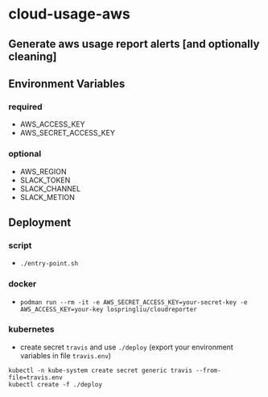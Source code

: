 # cloud-usage-aws

## Generate aws usage report alerts [and optionally cleaning]

## Environment Variables

### required
- AWS_ACCESS_KEY
- AWS_SECRET_ACCESS_KEY

### optional
- AWS_REGION
- SLACK_TOKEN
- SLACK_CHANNEL
- SLACK_METION

## Deployment

### script
- `./entry-point.sh`

### docker
- `podman run --rm -it -e AWS_SECRET_ACCESS_KEY=your-secret-key -e AWS_ACCESS_KEY=your-key lospringliu/cloudreporter`

### kubernetes
- create secret `travis` and use `./deploy` (export your environment variables in file `travis.env`)
```
kubectl -n kube-system create secret generic travis --from-file=travis.env
kubectl create -f ./deploy
```
